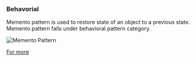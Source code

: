 ### Behavorial

Memento pattern is used to restore state of an object to a previous state. Memento pattern falls under behavioral pattern category.

![Memento Pattern](https://www.tutorialspoint.com/design_pattern/images/memento_pattern_uml_diagram.jpg)

[For more](https://www.tutorialspoint.com/design_pattern/memento_pattern.htm)